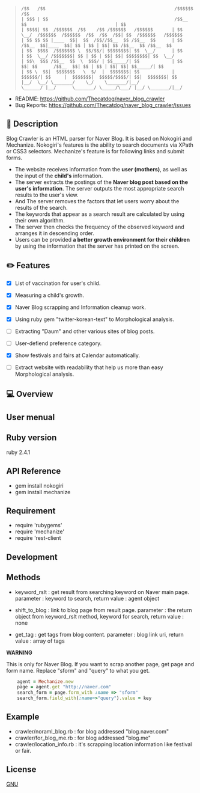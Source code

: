 
> ```
> /$$   /$$                                                /$$$$$$                                   /$$                    
>| $$$ | $$                                               /$$__  $$                                 | $$                    
>| $$$$| $$  /$$$$$$  /$$    /$$ /$$$$$$   /$$$$$$       | $$  \__/  /$$$$$$  /$$$$$$  /$$  /$$  /$$| $$  /$$$$$$   /$$$$$$ 
>| $$ $$ $$ |____  $$|  $$  /$$//$$__  $$ /$$__  $$      | $$       /$$__  $$|____  $$| $$ | $$ | $$| $$ /$$__  $$ /$$__  $$
>| $$  $$$$  /$$$$$$$ \  $$/$$/| $$$$$$$$| $$  \__/      | $$      | $$  \__/ /$$$$$$$| $$ | $$ | $$| $$| $$$$$$$$| $$  \__/
>| $$\  $$$ /$$__  $$  \  $$$/ | $$_____/| $$            | $$    $$| $$      /$$__  $$| $$ | $$ | $$| $$| $$_____/| $$      
>| $$ \  $$|  $$$$$$$   \  $/  |  $$$$$$$| $$            |  $$$$$$/| $$     |  $$$$$$$|  $$$$$/$$$$/| $$|  $$$$$$$| $$      
>|__/  \__/ \_______/    \_/    \_______/|__/             \______/ |__/      \_______/ \_____/\___/ |__/ \_______/|__/                                                    
> ```

* README:       https://github.com/Thecatdog/naver_blog_crawler
* Bug Reports:  https://github.com/Thecatdog/naver_blog_crawler/issues

## :star2: Description
Blog Crawler is an HTML parser for Naver Blog. It is based on Nokogiri and Mechanize.
Nokogiri's features is the ability to search documents via XPath or CSS3 selectors. 
Mechanize's feature is for following links and submit forms.

* The website receives information from the **user (mothers)**, as well as the input of the **child's** information.
* The server extracts the postings of the **Naver blog post based on the user's information**. The server outputs the most appropriate search results to the user's view.
* And The server removes the factors that let users worry about the results of the search. 
* The keywords that appear as a search result are calculated by using their own algorithm.
* The server then checks the frequency of the observed keyword and arranges it in descending order.
* Users can be provided **a better growth environment for their children** by using the information that the server has printed on the screen.

## :pencil2: Features

- [x] List of vaccination for user's child.
- [x] Measuring a child's growth.
- [x] Naver Blog scrapping and Information cleanup work.
- [x] Using ruby gem "twitter-korean-text" to Morphological analysis. 
- [ ] Extracting "Daum" and other various sites of blog posts.
- [ ] User-defiend preference category.
- [x] Show festivals and fairs at Calendar automatically.
- [ ] Extract website with readability that help us more than easy Morphological analysis.


## :computer: Overview


## User menual


## Ruby version 

ruby 2.4.1

## API Reference

* gem install nokogiri
* gem install mechanize


## Requirement

* require 'rubygems'
* require 'mechanize'
* require 'rest-client

## Development


## Methods
 
* keyword_rslt : get result from searching keyword on Naver main page.
		 parameter : keyword to search,
		 return value : agent object
                
* shift_to_blog : link to blog page from result page.
                  parameter : the return object from keyword_rslt method, keyword for search,
                  return value : none        
                  
* get_tag : get tags from blog content.
            parameter : blog link uri,
            return value : array of tags
	    
__WARNING__

This is only for Naver Blog.
If you want to scrap another page, get page and form name.
Replace "sform" and "query" to what you get.

```ruby
	agent = Mechanize.new
	page = agent.get "http://naver.com"
	search_form = page.form_with :name => "sform"
	search_form.field_with(:name=>"query").value = key
```


## Example

* crawler/noraml_blog.rb : for blog addressed "blog.naver.com"
* crawler/for_blog_me.rb : for blog addressed "blog.me"
* crawler/location_info.rb : it's scrapping location information like festival or fair.

## License
[GNU](https://github.com/Thecatdog/naver_crawler/blob/master/LICENSE)
